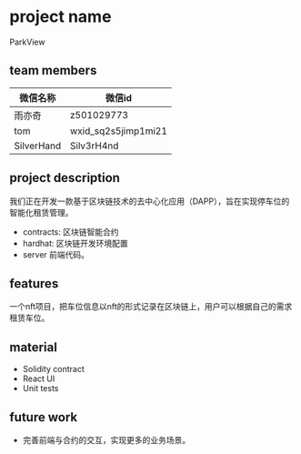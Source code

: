 # project name
ParkView

## team members
| 微信名称 | 微信id |
| --- | --- |
| 雨亦奇 | z501029773 |
| tom | wxid_sq2s5jimp1mi21 |
| SilverHand | Silv3rH4nd |


## project description

我们正在开发一款基于区块链技术的去中心化应用（DAPP），旨在实现停车位的智能化租赁管理。
- contracts: 区块链智能合约
- hardhat: 区块链开发环境配置
- server 前端代码。

## features

一个nft项目，把车位信息以nft的形式记录在区块链上，用户可以根据自己的需求租赁车位。

## material
- Solidity contract
- React UI
- Unit tests

## future work

- 完善前端与合约的交互，实现更多的业务场景。